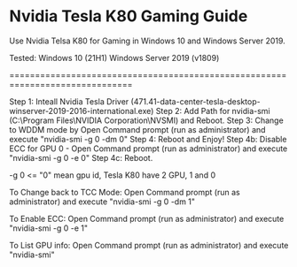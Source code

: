 # Nvidia Tesla K80 Gaming Guide
Use Nvidia Telsa K80 for Gaming in Windows 10 and Windows Server 2019.

Tested:
Windows 10 (21H1)
Windows Server 2019 (v1809)

==============================================================================

Step 1: Inteall Nvidia Tesla Driver (471.41-data-center-tesla-desktop-winserver-2019-2016-international.exe)
Step 2: Add Path for nvidia-smi (C:\Program Files\NVIDIA Corporation\NVSMI) and Reboot.
Step 3: Change to WDDM mode by Open Command prompt (run as administrator) and execute "nvidia-smi -g 0 -dm 0"
Step 4: Reboot and Enjoy!
Step 4b: Disable ECC for GPU 0 - Open Command prompt (run as administrator) and execute "nvidia-smi -g 0 -e 0"
Step 4c: Reboot.

-g 0  <= "0" mean gpu id, Tesla K80 have 2 GPU, 1 and 0

To Change back to TCC Mode:
Open Command prompt (run as administrator) and execute "nvidia-smi -g 0 -dm 1"

To Enable ECC:
Open Command prompt (run as administrator) and execute "nvidia-smi -g 0 -e 1"

To List GPU info:
Open Command prompt (run as administrator) and execute "nvidia-smi"
